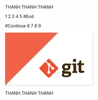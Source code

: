 
THANH
THANH
THANH


1
2
3
4
5
#End

#Continue
6
7
8
9

![alt text](https://github.com/thanhnguyen-intek/myDemoProject/blob/master/index.png)

THANH
THANH
THANH
